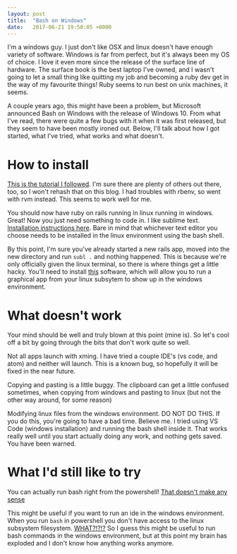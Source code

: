 ```yaml
---
layout: post
title:  "Bash on Windows"
date:   2017-06-21 19:58:05 +0000
---
```



I'm a windows guy. I just don't like OSX and linux doesn't have enough variety of software. Windows is far from perfect, but it's always been my OS of choice. I love it even more since the release of the surface line of hardware. The surface book is the best laptop I've owned, and I wasn't going to let a small thing like quitting my job and becoming a ruby dev get in the way of my favourite things! Ruby seems to run best on unix machines, it seems. 

A couple years ago, this might have been a problem, but Microsoft announced Bash on Windows with the release of Windows 10. From what I've read, there were quite a few bugs with it when it was first released, but they seem to have been mostly ironed out. Below, I'll talk about how I got started, what I've tried, what works and what doesn't.

# How to install
[This is the tutorial I followed](https://gorails.com/setup/windows/10). I'm sure there are plenty of others out there, too, so I won't rehash that on this blog. I had troubles with rbenv, so went with rvm instead. This seems to work well for me.

You should now have ruby on rails running in linux running in windows. Great! Now you just need something to code in. I like sublime text. [Installation instructions here](http://tipsonubuntu.com/2015/03/27/install-sublime-text-2-3-ubuntu-15-04/). Bare in mind that whichever text editor you choose needs to be installed in the linux environment using the bash shell.

By this point, I'm sure you've already started a new rails app, moved into the new directory and run ```subl .``` and nothing happened. This is because we're only officially given the linux terminal, so there is where things get a little hacky. You'll need to install [this](https://sourceforge.net/projects/xming/) software, which will allow you to run a graphical app from your linux subsytem to show up in the windows environment.

# What doesn't work
Your mind should be well and truly blown at this point (mine is). So let's cool off a bit by going through the bits that don't work quite so well. 

Not all apps launch with xming. I have tried a couple IDE's (vs code, and atom) and neither will launch. This is a known bug, so hopefully it will be fixed in the near future.

Copying and pasting is a little buggy. The clipboard can get a little confused sometimes, when copying from windows and pasting to linux (but not the other way around, for some reason)

Modifying linux files from the windows environment. DO NOT DO THIS. If you do this, you're going to have a bad time. Believe me. I tried using VS Code (windows installation) and running the bash shell inside it. That works really well until you start actually doing any work, and nothing gets saved. You have been warned.

# What I'd still like to try
You can actually run bash right from the powershell! [That doesn't make any sense](https://encrypted-tbn0.gstatic.com/images?q=tbn:ANd9GcS1aVsrpLclbivPWfhTmnLbd8YB0MKoeMmLRumKG3j182Y5dPVO)

This might be useful if you want to run an ide in the windows environment. When you run ```bash``` in powershell you don't have access to the linux subsystem filesystem. [WHAT?!?!?](https://encrypted-tbn0.gstatic.com/images?q=tbn:ANd9GcQXyAoUuHXHVPQZUjYDPQ1nY6ybvqlP9KOgXwxSS76_u6clL9sr) So I guess this might be useful to run bash commands in the windows environment, but at this point my brain has exploded and I don't know how anything works anymore. 

